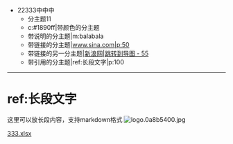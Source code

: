 - 22333中中中
	- 分主题11
	- c:#1890ff|带颜色的分主题
	- 带说明的分主题|m:balabala
	- 带链接的分主题|www.sina.com|p:50
	- 带链接的另一分主题|[新浪网](www.sina.com)|[跳转到导图 - 55](gmap://55)
	- 带引用的分主题|ref:长段文字|p:100

***
# ref:长段文字
这里可以放长段内容，支持markdown格式
![logo.0a8b5400.jpg](./logo.0a8b5400.jpg)

[333.xlsx](./333.xlsx)